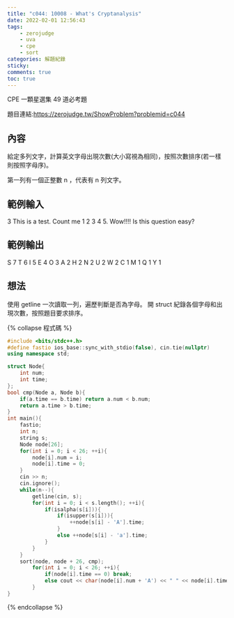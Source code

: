 ```yaml
---
title: "c044: 10008 - What's Cryptanalysis"
date: 2022-02-01 12:56:43
tags:
    - zerojudge
    - uva
    - cpe
    - sort
categories: 解題紀錄
sticky: 
comments: true
toc: true
---
```

CPE 一顆星選集 49 道必考題
<!--more-->
題目連結:https://zerojudge.tw/ShowProblem?problemid=c044
## 內容
給定多列文字，計算英文字母出現次數(大小寫視為相同)，按照次數排序(若一樣則按照字母序)。

第一列有一個正整數 n ，代表有 n 列文字。
## 範例輸入
3
This is a test.
Count me 1 2 3 4 5.
Wow!!!! Is this question easy?
## 範例輸出
S 7
T 6
I 5
E 4
O 3
A 2
H 2
N 2
U 2
W 2
C 1
M 1
Q 1
Y 1
## 想法
使用 getline 一次讀取一列，遍歷判斷是否為字母。
開 struct 紀錄各個字母和出現次數，按照題目要求排序。

{% collapse 程式碼 %}
```cpp
#include <bits/stdc++.h>
#define fastio ios_base::sync_with_stdio(false), cin.tie(nullptr)
using namespace std;

struct Node{
    int num;
    int time;
};
bool cmp(Node a, Node b){
    if(a.time == b.time) return a.num < b.num;
    return a.time > b.time;
}
int main(){
    fastio;
    int n;
    string s;
    Node node[26];
    for(int i = 0; i < 26; ++i){
        node[i].num = i;
        node[i].time = 0;
    }
    cin >> n;
    cin.ignore();
    while(n--){
        getline(cin, s);
        for(int i = 0; i < s.length(); ++i){
            if(isalpha(s[i])){
                if(isupper(s[i])){
                    ++node[s[i] - 'A'].time;
                }
                else ++node[s[i] - 'a'].time;
            }
        }
    }
    sort(node, node + 26, cmp);
        for(int i = 0; i < 26; ++i){
            if(node[i].time == 0) break;
            else cout << char(node[i].num + 'A') << " " << node[i].time << "\n";
        }
}
```
{% endcollapse %}